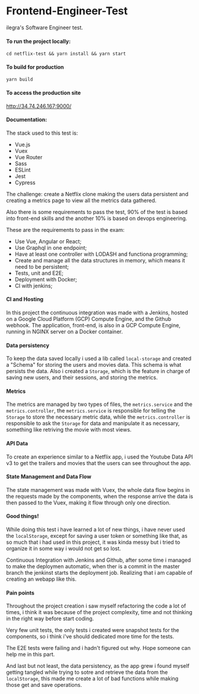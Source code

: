 # Frontend-Engineer-Test
ilegra's Software Engineer test.

#### To run the project locally:
`cd netflix-test && yarn install && yarn start`

#### To build for production
`yarn build`

#### To access the production site
<a href="http://34.74.246.167:9000/">http://34.74.246.167:9000/</a>

#### Documentation:

<p>
The stack used to this test is:
  <ul>
    <li>Vue.js</li>
    <li>Vuex</li>
    <li>Vue Router</li>
    <li>Sass</li>
    <li>ESLint</li>
    <li>Jest</li>
    <li>Cypress</li>
  </ul>

The challenge: create a Netflix clone making the users data persistent and creating a metrics page to view all the metrics data gathered.

Also there is some requirements to pass the test, 90% of the test is based into front-end skills and the another 10% is based on devops engineering. 

These are the requirements to pass in the exam:
  <ul>
    <li>Use Vue, Angular or React;</li>
    <li>Use Graphql in one endpoint;</li>
    <li>Have at least one controller with LODASH and functiona programming;</li>
    <li>Create and manage all the data structures in memory, which means it need to be persistent;</li>
    <li>Tests, unit and E2E;</li>
    <li>Deployment with Docker;</li>
    <li>CI with jenkins;</li>
  </ul>

#### CI and Hosting
In this project the continuous integration was made with a Jenkins, hosted on a Google Cloud Platform (GCP) Compute Engine, and the Github webhook. The application, front-end, is also in a GCP Compute Engine, running in NGINX server on a Docker container.

#### Data persistency
To keep the data saved locally i used a lib called `local-storage` and created a "Schema" for storing the users and movies data.
This schema is what persists the data. Also i created a `Storage`, which is the feature in charge of saving new users, and their sessions, and storing the metrics.

#### Metrics
The metrics are managed by two types of files, the `metrics.service` and the `metrics.controller`, the `metrics.service` is responsible for telling the `Storage` to store the necessary metric data, while the `metrics.controller` is responsible to ask the `Storage` for data and manipulate it as necessary, something like retriving the movie with most views.

#### API Data
To create an experience similar to a Netflix app, i used the Youtube Data API v3 to get the trailers and movies that the users can see throughout the app.

#### State Management and Data Flow
The state management was made with Vuex, the whole data flow begins in the requests made by the components, when the response arrive the data is then passed to the Vuex, making it flow through only one direction.

#### Good things!
While doing this test i have learned a lot of new things, i have never used the `localStorage`, except for saving a user token or something like that, as so much that i had used in this project, it was kinda messy but i tried to organize it in some way i would not get so lost. 

Continuous Integration with Jenkins and Github, after some time i managed to make the deploymen automatic, when ther is a commit in the master branch the jenkinst starts the deployment job.
Realizing that i am capable of creating an webapp like this.

#### Pain points
Throughout the project creation i saw myself refactoring the code a lot of times, i think it was because of the project complexity, time and not thinking in the right way before start coding.

Very few unit tests, the only tests i created were snapshot tests for the components, so i think i've should dedicated more time for the tests.

The E2E tests were failing and i hadn't figured out why. Hope someone can help me in this part.

And last but not least, the data persistency, as the app grew i found myself getting tangled while trying to sotre and retrieve the data from the `localStorage`, this made me create a lot of bad functions while making those get and save operations.
</p>
